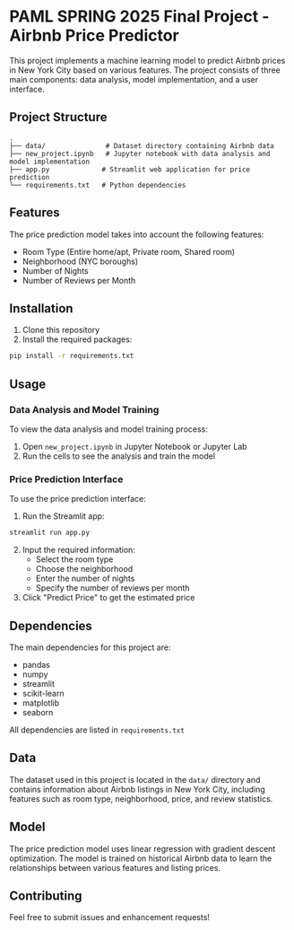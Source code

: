# PAML SPRING 2025 Final Project - Airbnb Price Predictor

This project implements a machine learning model to predict Airbnb prices in New York City based on various features. The project consists of three main components: data analysis, model implementation, and a user interface.

## Project Structure

```
.
├── data/               # Dataset directory containing Airbnb data
├── new_project.ipynb   # Jupyter notebook with data analysis and model implementation
├── app.py             # Streamlit web application for price prediction
└── requirements.txt   # Python dependencies
```

## Features

The price prediction model takes into account the following features:
- Room Type (Entire home/apt, Private room, Shared room)
- Neighborhood (NYC boroughs)
- Number of Nights
- Number of Reviews per Month

## Installation

1. Clone this repository
2. Install the required packages:
```bash
pip install -r requirements.txt
```

## Usage

### Data Analysis and Model Training
To view the data analysis and model training process:
1. Open `new_project.ipynb` in Jupyter Notebook or Jupyter Lab
2. Run the cells to see the analysis and train the model

### Price Prediction Interface
To use the price prediction interface:
1. Run the Streamlit app:
```bash
streamlit run app.py
```
2. Input the required information:
   - Select the room type
   - Choose the neighborhood
   - Enter the number of nights
   - Specify the number of reviews per month
3. Click "Predict Price" to get the estimated price

## Dependencies

The main dependencies for this project are:
- pandas
- numpy
- streamlit
- scikit-learn
- matplotlib
- seaborn

All dependencies are listed in `requirements.txt`

## Data

The dataset used in this project is located in the `data/` directory and contains information about Airbnb listings in New York City, including features such as room type, neighborhood, price, and review statistics.

## Model

The price prediction model uses linear regression with gradient descent optimization. The model is trained on historical Airbnb data to learn the relationships between various features and listing prices.

## Contributing

Feel free to submit issues and enhancement requests! 

